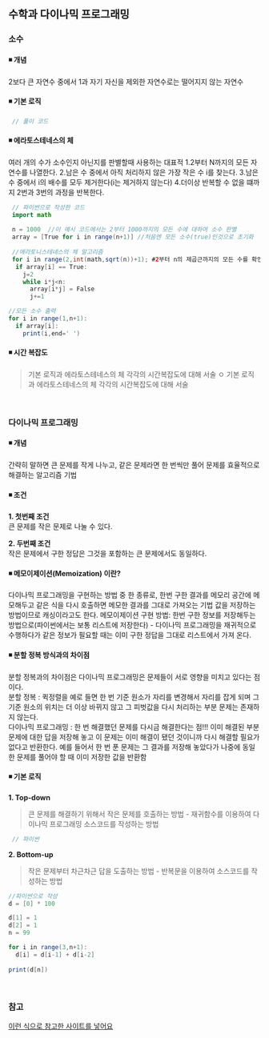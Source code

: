 ## 수학과 다이나믹 프로그래밍

### 소수
#### ◾ 개념
2보다 큰 자연수 중에서 1과 자기 자신을 제외한 자연수로는 떨어지지 않는 자연수

#### ◾ 기본 로직
```java
 // 풀이 코드
```

#### ◾ 에라토스테네스의 체
여러 개의 수가 소수인지 아닌지를 판별할때 사용하는 대표적 
1.2부터 N까지의 모든 자연수를 나열한다.
2.남은 수 중에서 아직 처리하지 않은 가장 작은 수 i를 찾는다.
3.남은 수 중에서 i의 배수를 모두 제거한다(i는 제거하지 않는다)
4.더이상 반복할 수 없을 떄까지 2번과 3번의 과정을 반복한다.

```java
 // 파이썬으로 작성한 코드
 import math
 
 n = 1000  //이 예시 코드에서는 2부터 1000까지의 모든 수에 대하여 소수 판별
 array = [True for i in range(n+1)] //처음엔 모든 소수(true)인것으로 초기화
 
 //에라토니스테네스의 체 알고리즘
 for i in range(2,int(math,sqrt(n))+1); #2부터 n의 제곱근까지의 모든 수를 확인
  if array[i] == True: 
    j=2
    while i*j<n:
      array[i*j] = False
      j+=1

//모든 소수 출력
for i in range(1,n+1):
  if array[i]:
    print(i,end=' ')
```

#### ◾ 시간 복잡도
> 기본 로직과 에라토스테네스의 체 각각의 시간복잡도에 대해 서술  ㅇ
> 기본 로직과 에라토스테네스의 체 각각의 시간복잡도에 대해 서술 

</br>

### 다이나믹 프로그래밍
#### ◾ 개념
 간략히 말하면 큰 문제를 작게 나누고, 같은 문제라면 한 번씩만 풀어 문제를 효율적으로 해결하는 알고리즘 기법

#### ◾ 조건  
**1. 첫번째 조건**  
 큰 문제를 작은 문제로 나눌 수 있다.

**2. 두번째 조건**  
 작은 문제에서 구한 정답은 그것을 포함하는 큰 문제에서도 동일하다.

#### ◾ 메모이제이션(Memoization) 이란?
 다이나믹 프로그래밍을 구현하는 방법 중 한 종류로, 한번 구한 결과를 메모리 공간에 메모해두고 같은 식을 다시 호출하면 메모한 결과를 그대로 가져오는 기법
 값을 저장하는 방법이므로 캐싱이라고도 한다.
 메모이제이션 구현 방법: 한번 구한 정보를 저장해두는 방법으로(파이썬에서는 보통 리스트에 저장한다) - 다이나믹 프로그래밍을 재귀적으로 수행하다가 같은 정보가 필요할 때는 이미 구한 정답을 그대로 리스트에서 가져   온다.

#### ◾ 분할 정복 방식과의 차이점
 분할 정복과의 차이점은 다이나믹 프로그래밍은 문제들이 서로 영향을 미치고 있다는 점이다.   
 분할 정복 : 퀵정렬을 예로 들면 한 번 기준 원소가 자리를 변경해서 자리를 잡게 되며 그 기준 원소의 위치는 더 이상 바뀌지 않고 그 피벗값을 다시 처리하는 부분 문제는 존재하지 않는다.   
 다이나믹 프로그래밍 : 한 번 해결했던 문제를 다시금 해결한다는 점!!! 이미 해결된 부분 문제에 대한 답을 저장해 놓고 이 문제는 이미 해결이 됐던 것이니까 다시 해결할 필요가 없다고 반환한다. 예를 들어서 한 번   푼 문제는 그 결과를 저장해 놓았다가 나중에 동일한 문제를 풀어야 할 때 이미 저장한 값을 반환함  

#### ◾ 기본 로직
**1. Top-down**  
> 큰 문제를 해결하기 위해서 작은 문제를 호출하는 방법 - 재귀함수를 이용하여 다이나믹 프로그래밍 소스코드를 작성하는 방법
```java
 // 파이썬
```

**2. Bottom-up**  
> 작은 문제부터 차근차근 답을 도출하는 방법 - 반복문을 이용하여 소스코드를 작성하는 방법
```java
//파이썬으로 작성
d = [0] * 100

d[1] = 1
d[2] = 1
n = 99

for i in range(3,n+1):
  d[i] = d[i-1] + d[i-2]
  
print(d[n])
```

</br>

### 참고
[이런 식으로 참고한 사이트를 넣어요](https://github.com/Newon-universe/Algorithm_study)  
